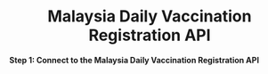 <h1 align=center> Malaysia Daily Vaccination Registration API </h1>

**Step 1: Connect to the Malaysia Daily Vaccination Registration API**